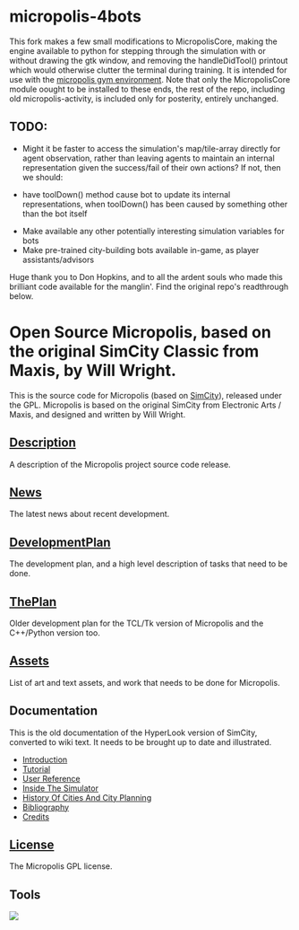 # micropolis-4bots #

This fork makes a few small modifications to MicropolisCore, making the engine available to python for stepping through the simulation with or without drawing the gtk window, and removing the handleDidTool() printout which would otherwise clutter the terminal during training. It is intended for use with the [micropolis gym environment](https://github.com/smearle/gym-micropolis). Note that only the MicropolisCore module oought to be installed to these ends, the rest of the repo, including old micropolis-activity, is included only for posterity, entirely unchanged.

## TODO: ##

* Might it be faster to access the simulation's map/tile-array directly for agent observation, rather than leaving agents to maintain an internal representation given the success/fail of their own actions? If not, then we should:
 - have toolDown() method cause bot to update its internal representations, when toolDown() has been caused by something other than the bot itself
* Make available any other potentially interesting simulation variables for bots
* Make pre-trained city-building bots available in-game, as player assistants/advisors

Huge thank you to Don Hopkins, and to all the ardent souls who made this brilliant code available for the manglin'.
Find the original repo's readthrough below.

# Open Source Micropolis, based on the original SimCity Classic from Maxis, by Will Wright. #

This is the source code for Micropolis (based on [SimCity](http://en.wikipedia.org/wiki/SimCity_(1989_video_game))), released under the GPL. Micropolis is based on the original SimCity from Electronic Arts / Maxis, and designed and written by Will Wright.

## [Description](../wiki/Description.md) ##
A description of the Micropolis project source code release.

## [News](../wiki/News.md) ##
The latest news about recent development.

## [DevelopmentPlan](../wiki/DevelopmentPlan.md) ##
The development plan, and a high level description of tasks that need to be done.

## [ThePlan](../wiki/ThePlan.md) ##
Older development plan for the TCL/Tk version of Micropolis and the C++/Python version too.

## [Assets](../wiki/Assets.md) ##
List of art and text assets, and work that needs to be done for Micropolis.

## Documentation ##

This is the old documentation of the HyperLook version of SimCity, converted to wiki text.
It needs to be brought up to date and illustrated.

  * [Introduction](../wiki/Introduction.md)
  * [Tutorial](../wiki/Tutorial.md)
  * [User Reference](../wiki/UserReference.md)
  * [Inside The Simulator](../wiki/InsideTheSimulator.md)
  * [History Of Cities And City Planning](../wiki/History.md)
  * [Bibliography](../wiki/Bibliography.md)
  * [Credits](../wiki/Credits.md)

## [License](../wiki/License.md) ##
The Micropolis GPL license.

## Tools ##
[![](http://wingware.com/images/coded-with-logo-129x66.png)](http://wingware.com/)
